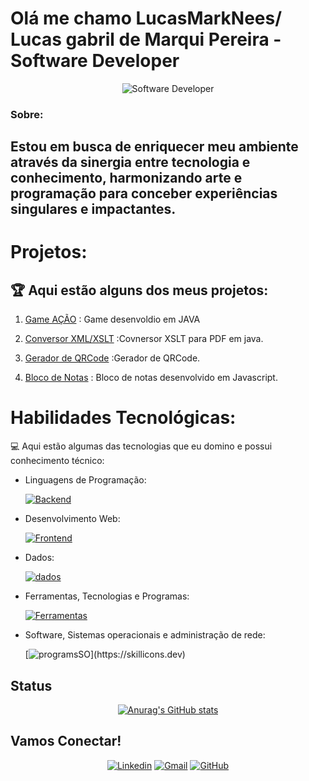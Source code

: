 # Olá me chamo LucasMarkNees/ Lucas gabril de Marqui Pereira - Software Developer 



<div align="center">
  <img src="https://media.giphy.com/media/v1.Y2lkPTc5MGI3NjExbzJjMnA5NzF0Z29wMm5sNGVtd21qaWJmYjlnMzRrYjRjZDE2cmdmcSZlcD12MV9pbnRlcm5hbF9naWZfYnlfaWQmY3Q9Zw/C4NdKtRaQE9m8/giphy.gif" alt="Software Developer">
</div>

###  Sobre:
##  Estou em busca de enriquecer meu ambiente através da sinergia entre tecnologia e conhecimento, harmonizando arte e programação para conceber experiências singulares e impactantes.


# Projetos:

## 🏆 Aqui estão alguns dos meus projetos:

1. [Game AÇÃO](https://github.com/LucasMarkNes/Game_Acao) : Game desenvoldio em JAVA
 
2. [Conversor XML/XSLT](https://github.com/LucasMarkNes/XSLT-Java-Converter) :Covnersor XSLT para PDF em java.
   
3. [Gerador de QRCode](https://github.com/LucasMarkNes/Gerador_QR_Code) :Gerador de QRCode.

4. [Bloco de Notas](https://github.com/LucasMarkNes/Bloc_note) : Bloco de notas desenvolvido em Javascript.

# Habilidades Tecnológicas:

💻 Aqui estão algumas das tecnologias que eu domino e possui conhecimento técnico:

-  Linguagens de Programação: 

    [![Backend](https://skillicons.dev/icons?i=java,cs,cpp,c)](https://skillicons.dev)

- Desenvolvimento Web:

    [![Frontend](https://skillicons.dev/icons?i=php,html,js,css,wordpress)](https://skillicons.dev) 

- Dados: 

    [![dados](https://skillicons.dev/icons?i=mysql,postgres)](https://skillicons.dev)

- Ferramentas, Tecnologias e Programas:

    [![Ferramentas](https://skillicons.dev/icons?i=git,github,visualstudio,idea,eclipse,androidstudio,godot,blender,ps)](https://skillicons.dev)

- Software, Sistemas operacionais e administração de rede:

    [![programsSO](https://skillicons.dev/icons?i=windows,linux,debian,mint,)](https://skillicons.dev) 



<!--
## Vamos Criar Algo Incrível! 💫

💬 Quer colaborar em um projeto criativo e inovador? Estou sempre aberto a novas ideias e parcerias. Entre em contato comigo para discutirmos como podemos criar algo verdadeiramente extraordinário juntos. ✉️
-->
## Status

<div align="center">

[![Anurag's GitHub stats](https://github-readme-stats.vercel.app/api?username=LucasMarkNes&show_icons=true&theme=tokyonight)]({})

</div>

## Vamos Conectar!

<div align="center">

[![Linkedin](https://img.shields.io/badge/LinkedIn-0077B5?style=for-the-badge&logo=linkedin&logoColor=white)](https://www.linkedin.com/in/lucas-gabriel-de-marqui-736244211/)
[![Gmail](https://img.shields.io/badge/Gmail-D14836?style=for-the-badge&logo=gmail&logoColor=white)](https://lucasmarknes@gmail.com)
[![GitHub](https://img.shields.io/badge/GitHub-100000?style=for-the-badge&logo=github&logoColor=white)](https://github.com/LucasMarkNes)

</div >
